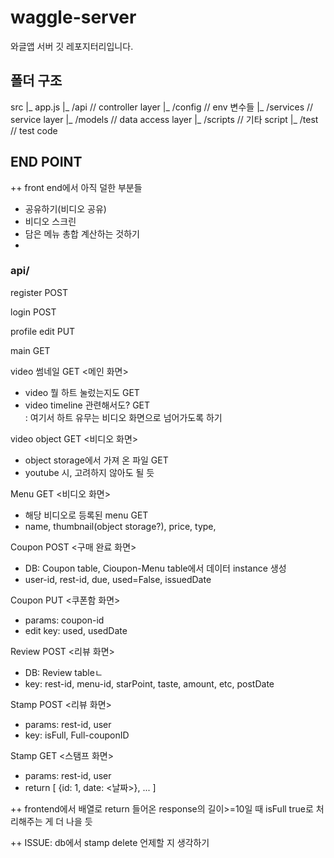 # waggle-server

와글앱 서버 깃 레포지터리입니다.

## 폴더 구조

src
|_ app.js
|_ /api			// controller layer
|_ /config		// env 변수들
|_ /services    // service layer
|_ /models		// data access layer
|_ /scripts		// 기타 script
|_ /test		// test code


## END POINT

++ front end에서 아직 덜한 부분들
* 공유하기(비디오 공유)
* 비디오 스크린
* 담은 메뉴 총합 계산하는 것하기
* 


### api/

register POST

login POST

profile edit PUT

main GET

video 썸네일 GET <메인 화면>
- video 뭘 하트 눌렀는지도 GET
- video timeline 관련해서도? GET  
: 여기서 하트 유무는 비디오 화면으로 넘어가도록 하기

video object GET <비디오 화면>
- object storage에서 가져 온 파일 GET
- youtube 시, 고려하지 않아도 될 듯

Menu GET <비디오 화면>
- 해당 비디오로 등록된 menu GET
- name, thumbnail(object storage?), price, type, 

Coupon POST <구매 완료 화면>
- DB: Coupon table, Cioupon-Menu table에서 데이터 instance 생성
- user-id, rest-id, due, used=False, issuedDate

Coupon PUT <쿠폰함 화면>
- params: coupon-id
- edit key: used, usedDate

Review POST <리뷰 화면>
- DB: Review tableㄴ
- key: rest-id, menu-id, starPoint, taste, amount, etc, postDate

Stamp POST <리뷰 화면>
- params: rest-id, user
- key: isFull, Full-couponID

Stamp GET <스탬프 화면>
- params: rest-id, user
- return [
    {id: 1, date: <날짜>},
    ...
]

++ frontend에서 배열로 return 들어온 response의 길이>=10일 때 isFull true로 처리해주는 게 더 나을 듯


++ ISSUE: db에서 stamp delete 언제할 지 생각하기

